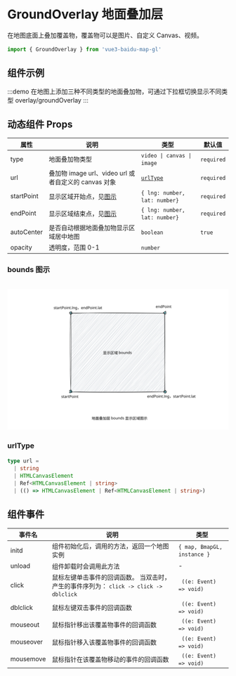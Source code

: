 # GroundOverlay 地面叠加层 <Badge type="tip" text="^0.0.32" />

在地图底面上叠加覆盖物，覆盖物可以是图片、自定义 Canvas、视频。

```ts
import { GroundOverlay } from 'vue3-baidu-map-gl'
```

## 组件示例

:::demo 在地图上添加三种不同类型的地面叠加物，可通过下拉框切换显示不同类型
overlay/groundOverlay
:::

## 动态组件 Props

| 属性       | 说明                                                 | 类型                          | 默认值     |
| ---------- | ---------------------------------------------------- | ----------------------------- | ---------- |
| type       | 地面叠加物类型                                       | `video \| canvas \| image`    | `required` |
| url        | 叠加物 image url、video url 或者自定义的 canvas 对象 | [`urlType` ](#urltype)        | `required` |
| startPoint | 显示区域开始点，见[图示](#bounds-图示)               | `{ lng: number, lat: number}` | `required` |
| endPoint   | 显示区域结束点，见[图示](#bounds-图示)               | `{ lng: number, lat: number}` | `required` |
| autoCenter | 是否自动根据地面叠加物显示区域居中地图               | `boolean `                    | `true`     |
| opacity    | 透明度，范围 0-1                                     | `number`                      |            |

### bounds 图示

<br />
<div class="bounds-image">
  <img src="/bounds.svg" alt="">
</div>

<style>
  .dark .bounds-image{
    width: 60%;
    background: var(--vp-c-text-1);
  }
</style>

### urlType

```ts
type url =
  | string
  | HTMLCanvasElement
  | Ref<HTMLCanvasElement | string>
  | (() => HTMLCanvasElement | Ref<HTMLCanvasElement | string>)
```

## 组件事件

| 事件名    | 说明                                                                                   | 类型                        |
| --------- | -------------------------------------------------------------------------------------- | --------------------------- |
| initd     | 组件初始化后，调用的方法，返回一个地图实例                                             | `{ map, BmapGL, instance }` |
| unload    | 组件卸载时会调用此方法                                                                 | -                           |
| click     | 鼠标左键单击事件的回调函数。 当双击时，产生的事件序列为： `click -> click -> dblclick` | ` ((e: Event) => void)`     |
| dblclick  | 鼠标左键双击事件的回调函数                                                             | ` ((e: Event) => void)`     |
| mouseout  | 鼠标指针移出该覆盖物事件的回调函数                                                     | ` ((e: Event) => void)`     |
| mouseover | 鼠标指针移入该覆盖物事件的回调函数                                                     | ` ((e: Event) => void)`     |
| mousemove | 鼠标指针在该覆盖物移动的事件的回调函数                                                 | ` ((e: Event) => void)`     |
